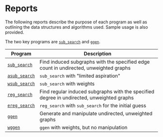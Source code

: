 # Reports
The following reports describe the purpose of each program as well as 
outlining the data structures and algorithms used. Sample usage is also
provided.

The two key programs are [`sub_search`](https://github.com/vglazer/USRA/blob/master/subgraph_finding/doc/sub_search.md) 
and [`ggen`](https://github.com/vglazer/USRA/blob/master/subgraph_finding/doc/ggen.md).

Program                                                                                          | Description
-------------------------------------------------------------------------------------------------|------------
[`sub_search`](https://github.com/vglazer/USRA/blob/master/subgraph_finding/doc/sub_search.md)   | Find induced subgraphs with the specified edge count in undirected, unweighted graphs
[`asub_search`](https://github.com/vglazer/USRA/blob/master/subgraph_finding/doc/asub_search.md) | `sub_search` with "limited aspiration"
[`wsub_search`](https://github.com/vglazer/USRA/blob/master/subgraph_finding/doc/wsub_search.md) | `sub_search` with weights
[`reg_search`](https://github.com/vglazer/USRA/blob/master/subgraph_finding/doc/reg_search.md)   | Find regular induced subgraphs with the specified degree in undirected, unweighted graphs
[`ereg_search`](https://github.com/vglazer/USRA/blob/master/subgraph_finding/doc/ereg_search.md) | `reg_search` with `sub_search` for the initial guess
[`ggen`](https://github.com/vglazer/USRA/blob/master/subgraph_finding/doc/ggen.md)               | Generate and manipulate undirected, unweighted graphs
[`wggen`](https://github.com/vglazer/USRA/blob/master/subgraph_finding/doc/wggen.md)             | `ggen` with weights, but no manipulation
